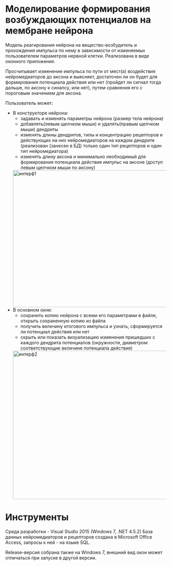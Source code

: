 # Моделирование формирования возбуждающих потенциалов на мембране нейрона
Модель реагирования нейрона на вещество-возбудитель и прохождения импульса по нему в зависимости от изменяемых пользователем параметров нервной клетки. Реализована в виде оконного приложения.

Просчитывает изменение импульса по пути от мест(а) воздействия нейромедиаторов до аксона и выясняет, достаточен ли он будет для формирования потенциала действия или нет (пройдет ли сигнал тогда дальше, по аксону к синапсу, или нет), путем сравнения его с пороговым значением для аксона.

Пользователь может:

- В конструкторе нейрона:
  - задавать и изменять параметры нейрона (размер тела нейрона)
  - добавлять(левым щелчком мыши) и удалять(правым щелчком мыши) дендриты
  - изменять длины дендритов, типы и концентрацию рецепторов и действующих на них нейромедиаторов на каждом дендрите (реализован (занесен в БД) только один тип рецепторов и один тип нейромедиатора)
  - изменять длину аксона и минимально необходимый для формирования потенциала действия импульс на аксоне (доступ левым щелчком мыши по аксону)
  <img width="686" height="427" alt="интерф1" src="https://github.com/user-attachments/assets/c3804852-5f6b-4709-ae56-d922ba5d5cda" />
- В основном окне:
  - сохранить копию нейрона с всеми его параметрами в файле, открыть сохраненную копию из файла
  - получить величину итогового импульса и узнать, сформируется ли потенциал действия или нет
  - скрыть или показать визуализацию изменения пришедших с каждого дендрита потенциалов (окружности, диаметром соответствующие величине потенциала действия)
  <img width="688" height="463" alt="интерф2" src="https://github.com/user-attachments/assets/62a1e9c3-7eb1-44f0-9399-ea74102fe2d2" />

# Инструменты
Среда разработки - Visual Studio 2015  (Windows 7, .NET 4.5.2)
База данных нейромедиаторов и рецепторов создана в Microsoft Office Access, запросы к ней - на языке SQL.

Release-версия собрана также на Windows 7, внешний вид окон может отличаться при запуске в другой версии.
